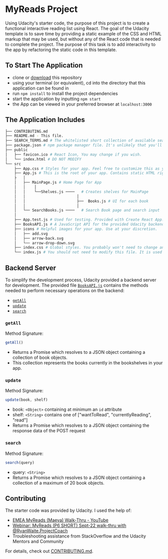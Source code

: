 # MyReads Project

Using Udacity's starter code, the purpose of this project is to create a functional interactive reading list using React. The goal of the Udacity template is to save time by providing a static example of the CSS and HTML markup that may be used, but without any of the React code that is needed to complete the project. The purpose of this task is to add interactivity to the app by refactoring the static code in this template.


## To Start The Application

<!-- * install all project dependencies with `npm install` -->
* clone or [download](https://github.com/stealing-pencils/reactnd-project-myreads/archive/master.zip) this repository
* using your terminal (or equivalent), cd into the directory that this application can be found in  
* run `npm install` to install the project dependencies
* start the application by inputting `npm start`
* the App can be viewed in your preferred browser at `localhost:3000`


## The Application Includes

```bash
├── CONTRIBUTING.md
├── README.md - This file.
├── SEARCH_TERMS.md # The whitelisted short collection of available search terms for you to use with your app.
├── package.json # npm package manager file. It's unlikely that you'll need to modify this.
├── public
│   ├── favicon.ico # React Icon, You may change if you wish.
│   └── index.html # DO NOT MODIFY
└── src
    ├── App.css # Styles for your app. Feel free to customize this as you desire.
    ├── App.js # This is the root of your app. Contains static HTML right now.
    ├   │
    │   ├── MainPage.js # Home Page for App
    │   │    │
    │   │    └──Shelves.js ────   # Creates shelves for MainPage
    │   │                       │
    │   │                       ├──  Books.js # UI for each book
    │   │                       │
    │   └── SearchBooks.js ────   # Search Book page and search input
    │
    ├── App.test.js # Used for testing. Provided with Create React App. Testing is encouraged, but not required.
    ├── BooksAPI.js # A JavaScript API for the provided Udacity backend. Instructions for the methods are below.
    ├── icons # Helpful images for your app. Use at your discretion.
    │   ├── add.svg
    │   ├── arrow-back.svg
    │   └── arrow-drop-down.svg
    ├── index.css # Global styles. You probably won't need to change anything here.
    └── index.js # You should not need to modify this file. It is used for DOM rendering only.
```


## Backend Server

To simplify the development process, Udacity provided a backend server for development. The provided file [`BooksAPI.js`](src/BooksAPI.js) contains the methods needed to perform necessary operations on the backend:

* [`getAll`](#getall)
* [`update`](#update)
* [`search`](#search)

### `getAll`

Method Signature:

```js
getAll()
```

* Returns a Promise which resolves to a JSON object containing a collection of book objects.
* This collection represents the books currently in the bookshelves in your app.

### `update`

Method Signature:

```js
update(book, shelf)
```

* book: `<Object>` containing at minimum an `id` attribute
* shelf: `<String>` contains one of ["wantToRead", "currentlyReading", "read"]  
* Returns a Promise which resolves to a JSON object containing the response data of the POST request

### `search`

Method Signature:

```js
search(query)
```

* query: `<String>`
* Returns a Promise which resolves to a JSON object containing a collection of a maximum of 20 book objects.


## Contributing

The starter code was provided by Udacity.
I used the help of:
* [EMEA MyReads (Maeva) Walk-Thru  -  YouTube](https://www.youtube.com/watch?v=i6L2jLHV9j8)
* [Webinar: MyReads (P6 SHORT) Sept-22 walk-thru with @RyanWaite.ProjectCoach](https://www.youtube.com/watch?v=N8bU1oWlLwY&feature=youtu.be)
* Troubleshooting assistance from StackOverflow and the Udacity Mentors and Community




For details, check out [CONTRIBUTING.md](CONTRIBUTING.md).
